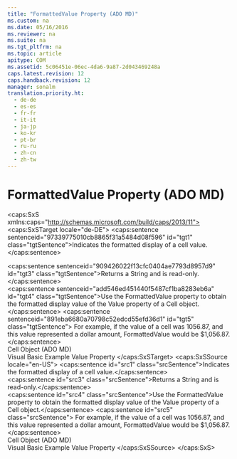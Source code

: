 ```yaml
---
title: "FormattedValue Property (ADO MD)"
ms.custom: na
ms.date: 05/16/2016
ms.reviewer: na
ms.suite: na
ms.tgt_pltfrm: na
ms.topic: article
apitype: COM
ms.assetid: 5c06451e-06ec-4da6-9a87-2d043469248a
caps.latest.revision: 12
caps.handback.revision: 12
manager: sonalm
translation.priority.ht: 
  - de-de
  - es-es
  - fr-fr
  - it-it
  - ja-jp
  - ko-kr
  - pt-br
  - ru-ru
  - zh-cn
  - zh-tw
---
```

# FormattedValue Property (ADO MD)
<?xml version="1.0" encoding="utf-8"?>
<caps:SxS xmlns:caps="http://schemas.microsoft.com/build/caps/2013/11">
  <caps:SxSTarget locale="de-DE">
    <developerReferenceWithoutSyntaxDocument xsi:schemaLocation="http://ddue.schemas.microsoft.com/authoring/2003/5 http://dduestorage.blob.core.windows.net/ddueschema/developer.xsd" xmlns="http://ddue.schemas.microsoft.com/authoring/2003/5" xmlns:xlink="http://www.w3.org/1999/xlink" xmlns:xsi="http://www.w3.org/2001/XMLSchema-instance">
      <introduction>
        <para>
          <caps:sentence sentenceid="97339775010cb8865f31a5484d08f596" id="tgt1" class="tgtSentence">Indicates the formatted display of a <legacyLink xlink:href="dcc2f044-b785-4a29-9bc5-b673f66eedf9">cell</legacyLink> value.</caps:sentence>
        </para>
      </introduction>
      <section>
        <title>
          <caps:sentence sentenceid="4d354fa601a7e22a163f41084b5a0b77" id="tgt2" class="tgtSentence">Return Values</caps:sentence>
        </title>
        <content>
          <para>
            <caps:sentence sentenceid="909426022f13cfc0404ae7793d8957d9" id="tgt3" class="tgtSentence">Returns a <languageKeyword>String</languageKeyword> and is read-only.</caps:sentence>
          </para>
        </content>
      </section>
      <languageReferenceRemarks>
        <content>
          <para>
            <caps:sentence sentenceid="add546ed451440f5487cf1ba8283eb6a" id="tgt4" class="tgtSentence">Use the <unmanagedCodeEntityReference>FormattedValue</unmanagedCodeEntityReference> property to obtain the formatted display value of the <legacyLink xlink:href="70dc5cff-0b05-456d-b86b-2686fe4e7ce6">Value</legacyLink> property of a <legacyLink xlink:href="dcc2f044-b785-4a29-9bc5-b673f66eedf9">Cell</legacyLink> object.</caps:sentence>
            <caps:sentence sentenceid="891eba6680a70798c52edcd55efd36d1" id="tgt5" class="tgtSentence"> For example, if the value of a cell was 1056.87, and this value represented a dollar amount, <unmanagedCodeEntityReference>FormattedValue</unmanagedCodeEntityReference> would be $1,056.87.</caps:sentence>
          </para>
        </content>
      </languageReferenceRemarks>
      <section>
        <title>
          <caps:sentence sentenceid="2f342d3be839cc5b67ae0de7d404b8e6" id="tgt6" class="tgtSentence">Applies To</caps:sentence>
        </title>
        <content>
          <para>
            <link xlink:href="dcc2f044-b785-4a29-9bc5-b673f66eedf9">Cell Object (ADO MD)</link>
          </para>
        </content>
      </section>
      <relatedTopics>
        <link xlink:href="2666ad1c-b48e-4b2c-b269-5a9f4e4a7810">Visual Basic Example</link>
        <link xlink:href="70dc5cff-0b05-456d-b86b-2686fe4e7ce6">Value Property</link>
      </relatedTopics>
    </developerReferenceWithoutSyntaxDocument>
  </caps:SxSTarget>
  <caps:SxSSource locale="en-US">
    <developerReferenceWithoutSyntaxDocument xsi:schemaLocation="http://ddue.schemas.microsoft.com/authoring/2003/5 http://dduestorage.blob.core.windows.net/ddueschema/developer.xsd" xmlns="http://ddue.schemas.microsoft.com/authoring/2003/5" xmlns:xlink="http://www.w3.org/1999/xlink" xmlns:xsi="http://www.w3.org/2001/XMLSchema-instance">
      <introduction>
        <para>
          <caps:sentence id="src1" class="srcSentence">Indicates the formatted display of a <legacyLink xlink:href="dcc2f044-b785-4a29-9bc5-b673f66eedf9">cell</legacyLink> value.</caps:sentence>
        </para>
      </introduction>
      <section>
        <title>
          <caps:sentence id="src2" class="srcSentence">Return Values</caps:sentence>
        </title>
        <content>
          <para>
            <caps:sentence id="src3" class="srcSentence">Returns a <languageKeyword>String</languageKeyword> and is read-only.</caps:sentence>
          </para>
        </content>
      </section>
      <languageReferenceRemarks>
        <content>
          <para>
            <caps:sentence id="src4" class="srcSentence">Use the <unmanagedCodeEntityReference>FormattedValue</unmanagedCodeEntityReference> property to obtain the formatted display value of the <legacyLink xlink:href="70dc5cff-0b05-456d-b86b-2686fe4e7ce6">Value</legacyLink> property of a <legacyLink xlink:href="dcc2f044-b785-4a29-9bc5-b673f66eedf9">Cell</legacyLink> object.</caps:sentence>
            <caps:sentence id="src5" class="srcSentence"> For example, if the value of a cell was 1056.87, and this value represented a dollar amount, <unmanagedCodeEntityReference>FormattedValue</unmanagedCodeEntityReference> would be $1,056.87.</caps:sentence>
          </para>
        </content>
      </languageReferenceRemarks>
      <section>
        <title>
          <caps:sentence id="src6" class="srcSentence">Applies To</caps:sentence>
        </title>
        <content>
          <para>
            <link xlink:href="dcc2f044-b785-4a29-9bc5-b673f66eedf9">Cell Object (ADO MD)</link>
          </para>
        </content>
      </section>
      <relatedTopics>
        <link xlink:href="2666ad1c-b48e-4b2c-b269-5a9f4e4a7810">Visual Basic Example</link>
        <link xlink:href="70dc5cff-0b05-456d-b86b-2686fe4e7ce6">Value Property</link>
      </relatedTopics>
    </developerReferenceWithoutSyntaxDocument>
  </caps:SxSSource>
</caps:SxS>